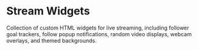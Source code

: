 # Stream Widgets

Collection of custom HTML widgets for live streaming, including follower goal trackers, follow popup notifications, random video displays, webcam overlays, and themed backgrounds.
